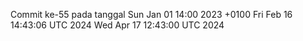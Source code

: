 Commit ke-55 pada tanggal Sun Jan 01 14:00 2023 +0100
Fri Feb 16 14:43:06 UTC 2024
Wed Apr 17 12:43:00 UTC 2024
